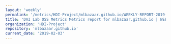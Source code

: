 ```yaml
---
layout: 'weekly'
permalink: '/metrics/HDI-Project/mlbazaar.github.io/WEEKLY-REPORT-2019-02-03'
title: 'DAI Lab OSS Metrics Metrics report for mlbazaar.github.io | WEEKLY-REPORT-2019-02-03'
organization: 'HDI-Project'
repository: 'mlbazaar.github.io'
current_date: '2019-02-03'
---
```


